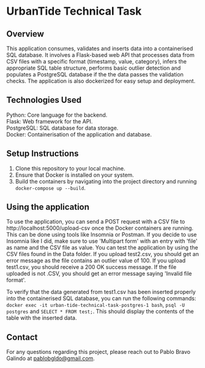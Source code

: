 # UrbanTide Technical Task

## Overview
This application consumes, validates and inserts data into a containerised SQL database. It involves a Flask-based web API that processes data from CSV files with a specific format (timestamp, value, category), infers the appropriate SQL table structure, performs basic outlier detection and populates a PostgreSQL database if the the data passes the validation checks. The application is also dockerized for easy setup and deployment.

## Technologies Used
Python: Core language for the backend.  
Flask: Web framework for the API.  
PostgreSQL: SQL database for data storage.  
Docker: Containerisation of the application and database.  

## Setup Instructions
1. Clone this repository to your local machine.
2. Ensure that Docker is installed on your system.
3. Build the containers by navigating into the project directory and running ```docker-compose up --build```.

## Using the application
To use the application, you can send a POST request with a CSV file to http://localhost:5000/upload-csv once the Docker containers are running. This can be done using tools like Insomnia or Postman. If you decide to use Insomnia like I did, make sure to use 'Multipart form' with an entry with 'file' as name and the CSV file as value. You can test the application by using the CSV files found in the Data folder. If you upload test2.csv, you should get an error message as the file contains an outlier value of 100. If you upload test1.csv, you should receive a 200 OK success message. If the file uploaded is not .CSV, you should get an error message saying 'Invalid file format'.

To verify that the data generated from test1.csv has been inserted properly into the containerised SQL database, you can run the following commands: ```docker exec -it urban-tide-technical-task-postgres-1 bash```, ```psql -U postgres``` and ```SELECT * FROM test;```. This should display the contents of the table with the inserted data.

## Contact
For any questions regarding this project, please reach out to Pablo Bravo Galindo at pablobgldo@gmail.com.
